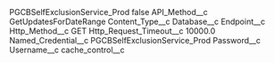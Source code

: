 <?xml version="1.0" encoding="UTF-8"?>
<CustomMetadata xmlns="http://soap.sforce.com/2006/04/metadata" xmlns:xsi="http://www.w3.org/2001/XMLSchema-instance" xmlns:xsd="http://www.w3.org/2001/XMLSchema">
    <label>PGCBSelfExclusionService_Prod</label>
    <protected>false</protected>
    <values>
        <field>API_Method__c</field>
        <value xsi:type="xsd:string">GetUpdatesForDateRange</value>
    </values>
    <values>
        <field>Content_Type__c</field>
        <value xsi:nil="true"/>
    </values>
    <values>
        <field>Database__c</field>
        <value xsi:nil="true"/>
    </values>
    <values>
        <field>Endpoint__c</field>
        <value xsi:nil="true"/>
    </values>
    <values>
        <field>Http_Method__c</field>
        <value xsi:type="xsd:string">GET</value>
    </values>
    <values>
        <field>Http_Request_Timeout__c</field>
        <value xsi:type="xsd:double">10000.0</value>
    </values>
    <values>
        <field>Named_Credential__c</field>
        <value xsi:type="xsd:string">PGCBSelfExclusionService_Prod</value>
    </values>
    <values>
        <field>Password__c</field>
        <value xsi:nil="true"/>
    </values>
    <values>
        <field>Username__c</field>
        <value xsi:nil="true"/>
    </values>
    <values>
        <field>cache_control__c</field>
        <value xsi:nil="true"/>
    </values>
</CustomMetadata>

